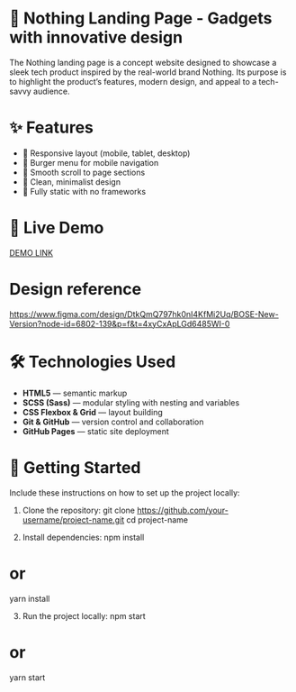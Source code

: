 # 📱 Nothing Landing Page - Gadgets with innovative design

The Nothing landing page is a concept website designed to showcase a sleek tech product inspired by the real-world brand Nothing. Its purpose is to highlight the product’s features, modern design, and appeal to a tech-savvy audience.

# ✨ Features

- 🔹 Responsive layout (mobile, tablet, desktop)
- 🔹 Burger menu for mobile navigation
- 🔹 Smooth scroll to page sections
- 🔹 Clean, minimalist design
- 🔹 Fully static with no frameworks

# 🔗 Live Demo

[DEMO LINK](https://yuliia-fil.github.io/Nothing-c-landing-page/)

# Design reference

https://www.figma.com/design/DtkQmQ797hk0nI4KfMi2Uq/BOSE-New-Version?node-id=6802-139&p=f&t=4xyCxApLGd6485WI-0

# 🛠️ Technologies Used

- **HTML5** — semantic markup
- **SCSS (Sass)** — modular styling with nesting and variables
- **CSS Flexbox & Grid** — layout building
- **Git & GitHub** — version control and collaboration
- **GitHub Pages** — static site deployment

# 🚀 Getting Started

Include these instructions on how to set up the project locally:

1. Clone the repository:
   git clone https://github.com/your-username/project-name.git
   cd project-name

2. Install dependencies:
   npm install

# or

yarn install

3. Run the project locally:
   npm start

# or

yarn start
